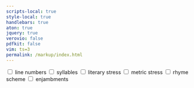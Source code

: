 ```yaml
---
scripts-local: true
style-local: true
handlebars: true
aton: true
jquery: true
verovio: false
pdfkit: false
vim: ts=3
permalink: /markup/index.html
---
```


<div id="contents-markup-header"></div>

<div class="options">
<input id="check-linenum" onchange="toggleLinenum(event)" type=checkbox>&nbsp;<span title="alt/option-l">line numbers</span>
<input id="check-syllable" onchange="toggleSyllable(event)" type=checkbox>&nbsp;<span title="alt/option-s">syllables</span>
<input id="check-stress" onchange="toggleStress(event)" type=checkbox>&nbsp;<span title="alt/option-t">literary&nbsp;stress</span>
<input id="check-metric-stress" onchange="toggleMetricStress(event)" type=checkbox>&nbsp;<span title="alt/option-m">metric&nbsp;stress</span>
<input id="check-rhyme" onchange="toggleRhyme(event)" type=checkbox>&nbsp;<span title="alt/option-r">rhyme scheme</span>
<input id="check-enjambment" onchange="toggleEnjambment(event)" type=checkbox>&nbsp;<span title="alt/option-j">enjambments</span>
</div>
<!--
<input onchange="toggleSyllableCount(event)", type=checkbox>&nbsp;count
<input onchange="toggleElision(event)", type=checkbox>&nbsp;elision
<input onchange="toggleGrid(event)", type=checkbox>&nbsp;grid
-->

<div id="status"></div>

<div id="contents-markup"></div>

<center><textarea oninput="updateDisplay(event)" onkeydown="handleTabKeyPressInTextArea(event)" id="editor" style="display:none;"></textarea></center>

<div style='margin-bottom:200px;'></div>

<script>

function updateDisplay(event) {
		displayTextareaContents();
}

function handleTabKeyPressInTextArea(e) {

	console.warn("KEY", e.key);

	if (e.key === "Tab") {
		e.preventDefault(); // Prevent the default tab behavior
            
		var textarea = e.target;
		var start = textarea.selectionStart;
		var end = textarea.selectionEnd;
            
		// Insert a tab character at the current cursor position
		var tabCharacter = "\t";
		textarea.value = textarea.value.substring(0, start) + tabCharacter + textarea.value.substring(end);
            
		// Move the cursor to the end of the inserted tab
		textarea.selectionStart = textarea.selectionEnd = start + tabCharacter.length;
	} else if (e.key == "ArrowRight") {
		e.stopPropagation();
	} else if (e.key == "ArrowLeft") {
		e.stopPropagation();
	} else if (e.key == "ArrowUp") {
		e.stopPropagation();
	} else if (e.key == "ArrowDown") {
		e.stopPropagation();
	}
}

</script>



